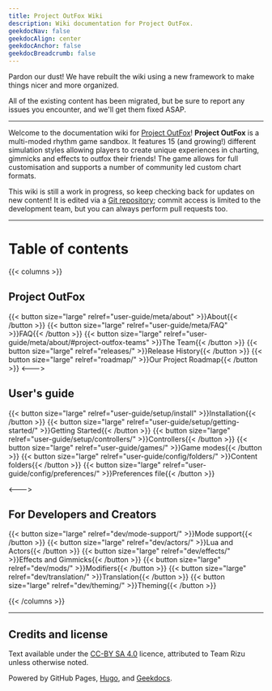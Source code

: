 ```yaml
---
title: Project OutFox Wiki
description: Wiki documentation for Project OutFox.
geekdocNav: false
geekdocAlign: center
geekdocAnchor: false
geekdocBreadcrumb: false
---
```


Pardon our dust! We have rebuilt the wiki using a new framework to make things nicer and more organized.

All of the existing content has been migrated, but be sure to report any issues you encounter, and we'll get them fixed ASAP.

----

Welcome to the documentation wiki for [Project OutFox](https://projectoutfox.com)! **Project OutFox** is a multi-moded rhythm game sandbox. It features 15 (and growing!) different simulation styles allowing players to create unique experiences in charting, gimmicks and effects to outfox their friends! The game allows for full customisation and supports a number of community led custom chart formats.


This wiki is still a work in progress, so keep checking back for updates on new content! It is edited via a [Git repository](https://github.com/TeamRizu/outfox-wiki); commit access is limited to the development team, but you can always perform pull requests too.

----

# Table of contents

{{< columns >}}

## Project OutFox

{{< button size="large" relref="user-guide/meta/about" >}}About{{< /button >}}
{{< button size="large" relref="user-guide/meta/FAQ" >}}FAQ{{< /button >}}
{{< button size="large" relref="user-guide/meta/about/#project-outfox-teams" >}}The Team{{< /button >}}
{{< button size="large" relref="releases/" >}}Release History{{< /button >}}
{{< button size="large" relref="roadmap/" >}}Our Project Roadmap{{< /button >}}
<--->

## User's guide

{{< button size="large" relref="user-guide/setup/install" >}}Installation{{< /button >}}
{{< button size="large" relref="user-guide/setup/getting-started/" >}}Getting Started{{< /button >}}
{{< button size="large" relref="user-guide/setup/controllers/" >}}Controllers{{< /button >}}
{{< button size="large" relref="user-guide/games/" >}}Game modes{{< /button >}}
{{< button size="large" relref="user-guide/config/folders/" >}}Content folders{{< /button >}}
{{< button size="large" relref="user-guide/config/preferences/" >}}Preferences file{{< /button >}}

<--->

## For Developers and Creators

{{< button size="large" relref="dev/mode-support/" >}}Mode support{{< /button >}}
{{< button size="large" relref="dev/actors/" >}}Lua and Actors{{< /button >}}
{{< button size="large" relref="dev/effects/" >}}Effects and Gimmicks{{< /button >}}
{{< button size="large" relref="dev/mods/" >}}Modifiers{{< /button >}}
{{< button size="large" relref="dev/translation/" >}}Translation{{< /button >}}
{{< button size="large" relref="dev/theming/" >}}Theming{{< /button >}}

{{< /columns >}}

----

## Credits and license
Text available under the <a href="http://creativecommons.org/licenses/by-sa/4.0/" rel="license">CC-BY SA 4.0</a> licence, attributed to Team Rizu unless otherwise noted. 

Powered by GitHub Pages, [Hugo](https://gohugo.io/), and [Geekdocs](https://geekdocs.de/).
